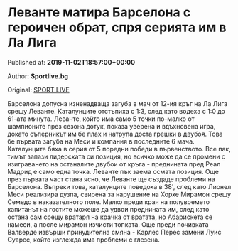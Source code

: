 
# Леванте матира Барселона с героичен обрат, спря серията им в Ла Лига

Published at: **2019-11-02T18:57:00+00:00**

Author: **Sportlive.bg**

Original: [SPORT LIVE](https://www.sportlive.bg/worldfootball/spain/levante-matira-barselona-s-geroichen-obrat-sprq-seriqta-im-v-la-liga-1391141.html)

Барселона допусна изненадваща загуба в мач от 12-ия кръг на Ла Лига срещу Леванте. Каталунците отстъпиха с 1:3, след като водеха с 1:0 до 61-ата минута. Леванте, който има само 5 точки по-малко от шампионите през сезона дотук, показа уверена и вдъхновена игра, докато съперникът им бе плах и натрупа доста грешки в двубоя.
Това бе първата загуба на Меси и компания в последните 6 мача. Каталунците бяха в серия от 5 поредни победи в първенството. Все пак, тимът запази лидерската си позиция, но всичко може да се промени с изиграването на останалите двубои от кръга - преднината пред Реал Мадрид е само една точка. Леванте пък заема осмата позиция.
Още през първата част стана ясно, че Леванте ще създаде проблеми на Барселона. Въпреки това, каталунците поведоха в 38', след като Лионел Меси реализира дузпа, свирена за нарушение на Хорхе Мирамон срещу Семедо в наказателното поле. Малко преди края на полувремето капитанът на гостите можеше да удвои преднината им, след като остана сам срещу вратаря на крачка от вратата, но Абарискета се намеси, а после мирамон изчисти топката. Още преди почивката Валверде извърши принудителна смяна - Карлес Перес замени Луис Суарес, който изглежда има проблеми с глезена.
